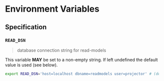 # Environment Variables

## Specification

### `READ_DSN`

> database connection string for read-models

This variable **MAY** be set to a non-empty string.
If left undefined the default value is used (see below).

```bash
export READ_DSN='host=localhost dbname=readmodels user=projector' # (default)
```
